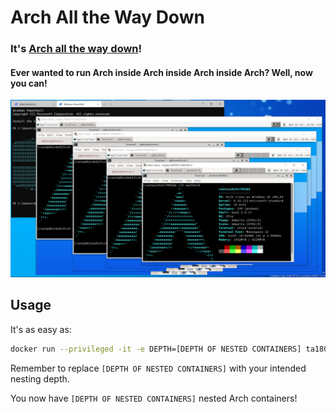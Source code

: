 # Arch All the Way Down

### It's [Arch all the way down](https://en.wikipedia.org/wiki/Turtles_all_the_way_down)!

#### Ever wanted to run Arch inside Arch inside Arch inside Arch? Well, now you can!

![Nested Arch](https://raw.githubusercontent.com/Ta180m/Arch-All-the-Way-Down/master/nested-arch.png)

## Usage

It's as easy as:

```sh
docker run --privileged -it -e DEPTH=[DEPTH OF NESTED CONTAINERS] ta180m/arch-all-the-way-down
```

Remember to replace `[DEPTH OF NESTED CONTAINERS]` with your intended nesting depth.

You now have `[DEPTH OF NESTED CONTAINERS]` nested Arch containers!
